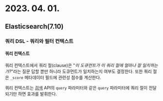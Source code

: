 # 2023. 04. 01.

## Elasticsearch(7.10)

### 쿼리 DSL - 쿼리와 필터 컨텍스트

#### 쿼리 컨텍스트

쿼리 컨텍스트에서 쿼리 절(clause)은 "*이 도큐먼트가 이 쿼리 절에 얼마나 잘 일치하는가?*"라는 질문 답할 뿐만 하니라 도큐먼트가 일치하는지 여부도 결정한다. 또한 쿼리 절은 `_score` 메타데이터 필드에 관련성 점수를 계산한다.

쿼리 컨텍스트는 [검색][search] API의 `query` 파라미터와 같은 `query` 파라미터에 쿼리 절이 전달되기만 하면 효과를 발휘한다.



[search]: https://www.elastic.co/guide/en/elasticsearch/reference/7.10/search-search.html#request-body-search-query